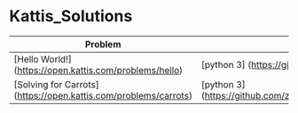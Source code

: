 # Kattis_Solutions
| Problem | Languages | :link: |
|-|-|-|
|[Hello World!]           (https://open.kattis.com/problems/hello)| [python 3]      (https://github.com/zodiak16/Kattis_Solutions/tree/main/Kattis/Python3/Hello%20World) |[:cat:](https://github.com/zodiak16/Kattis_Solutions/blob/main/Kattis/Python3/Hello%20World/Hello_World.py)
|[Solving for Carrots]            (https://open.kattis.com/problems/carrots)|[python 3]       (https://github.com/zodiak16/Kattis_Solutions/tree/main/Kattis/Python3/Solving%20for%20Carrots)|[:cat:](https://github.com/zodiak16/Kattis_Solutions/blob/main/Kattis/Python3/Solving%20for%20Carrots/Solving%20for%20Carrots.py)
